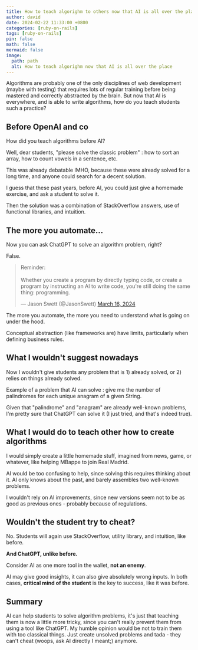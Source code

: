 ```yaml
---
title: How to teach algorighm to others now that AI is all over the place
author: david
date: 2024-02-22 11:33:00 +0800
categories: [ruby-on-rails]
tags: [ruby-on-rails]
pin: false
math: false
mermaid: false
image:
  path: path
  alt: How to teach algorighm now that AI is all over the place
---
```


Algorithms are probably one of the only disciplines of web development (maybe with testing) that requires lots of regular training before being mastered and correctly abstracted by the brain. But now that AI is everywhere, and is able to write algorithms, how do you teach students such a practice?

## Before OpenAI and co

How did you teach algorithms before AI?

Well, dear students, "please solve the classic problem" : how to sort an array, how to count vowels in a sentence, etc.

This was already debatable IMHO, because these were already solved for a long time, and anyone could search for a decent solution.

I guess that these past years, before AI, you could just give a homemade exercise, and ask a student to solve it.

Then the solution was a combination of StackOverflow answers, use of functional libraries, and intuition.

## The more you automate...

Now you can ask ChatGPT to solve an algorithm problem, right?

False.

<blockquote class="twitter-tweet"><p lang="en" dir="ltr">Reminder:<br><br>Whether you create a program by directly typing code, or create a program by instructing an AI to write code, you&#39;re still doing the same thing: programming.</p>&mdash; Jason Swett (@JasonSwett) <a href="https://twitter.com/JasonSwett/status/1769001353806753901?ref_src=twsrc%5Etfw">March 16, 2024</a></blockquote> <script async src="https://platform.twitter.com/widgets.js" charset="utf-8"></script> 

The more you automate, the more you need to understand what is going on under the hood.

Conceptual abstraction (like frameworks are) have limits, particularly when defining business rules.

## What I wouldn't suggest nowadays

Now I wouldn't give students any problem that is 1) already solved, or 2) relies on things already solved.

Example of a problem that AI can solve : give me the number of palindromes for each unique anagram of a given String.

Given that "palindrome" and "anagram" are already well-known problems, I'm pretty sure that ChatGPT can solve it (I just tried, and that's indeed true).

## What I would do to teach other how to create algorithms

I would simply create a little homemade stuff, imagined from news, game, or whatever, like helping MBappe to join Real Madrid.

AI would be too confusing to help, since solving this requires thinking about it. AI only knows about the past, and barely assembles two well-known problems.

I wouldn't rely on AI improvements, since new versions seem not to be as good as previous ones - probably because of regulations.

## Wouldn't the student try to cheat?

No. Students will again use StackOverflow, utility library, and intuition, like before.

**And ChatGPT, unlike before.**

Consider AI as one more tool in the wallet, **not an enemy**.

AI may give good insights, it can also give absolutely wrong inputs. In both cases, **critical mind of the student** is the key to success, like it was before.

## Summary

AI can help students to solve algorithm problems, it's just that teaching them is now a little more tricky, since you can't really prevent them from using a tool like ChatGPT. My humble opinion would be not to train them with too classical things. Just create unsolved problems and tada - they can't cheat (woops, ask AI directly I meant;) anymore. 


